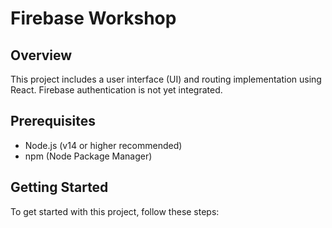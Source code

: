 # Firebase Workshop

## Overview

This project includes a user interface (UI) and routing implementation using React. Firebase authentication is not yet integrated.

## Prerequisites

- Node.js (v14 or higher recommended)
- npm (Node Package Manager)

## Getting Started

To get started with this project, follow these steps:
